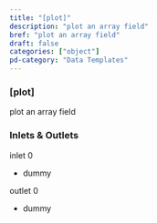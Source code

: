 ```yaml
---
title: "[plot]"
description: "plot an array field"
bref: "plot an array field"
draft: false
categories: ["object"]
pd-category: "Data Templates"
---
```


### [plot]

plot an array field

### Inlets & Outlets

inlet 0

 - dummy

outlet 0

 - dummy
 
